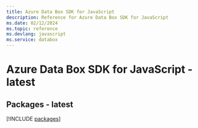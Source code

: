 ```yaml
---
title: Azure Data Box SDK for JavaScript
description: Reference for Azure Data Box SDK for JavaScript
ms.date: 02/12/2024
ms.topic: reference
ms.devlang: javascript
ms.service: databox
---
```

# Azure Data Box SDK for JavaScript - latest
## Packages - latest
[!INCLUDE [packages](data-box-index.md)]